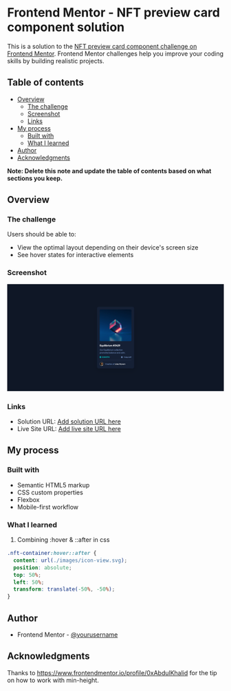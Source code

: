 # Frontend Mentor - NFT preview card component solution

This is a solution to the [NFT preview card component challenge on Frontend Mentor](https://www.frontendmentor.io/challenges/nft-preview-card-component-SbdUL_w0U). Frontend Mentor challenges help you improve your coding skills by building realistic projects.

## Table of contents

- [Overview](#overview)
  - [The challenge](#the-challenge)
  - [Screenshot](#screenshot)
  - [Links](#links)
- [My process](#my-process)
  - [Built with](#built-with)
  - [What I learned](#what-i-learned)
- [Author](#author)
- [Acknowledgments](#acknowledgments)

**Note: Delete this note and update the table of contents based on what sections you keep.**

## Overview

### The challenge

Users should be able to:

- View the optimal layout depending on their device's screen size
- See hover states for interactive elements

### Screenshot

![](./images/screenshot.png)

### Links

- Solution URL: [Add solution URL here](https://github.com/erminski/NFT-preview-card)
- Live Site URL: [Add live site URL here](https://erminski.github.io/NFT-preview-card/)

## My process

### Built with

- Semantic HTML5 markup
- CSS custom properties
- Flexbox
- Mobile-first workflow

### What I learned

1. Combining :hover & ::after in css

```css
.nft-container:hover::after {
  content: url(./images/icon-view.svg);
  position: absolute;
  top: 50%;
  left: 50%;
  transform: translate(-50%, -50%);
}
```

## Author

- Frontend Mentor - [@yourusername](https://www.frontendmentor.io/profile/erminski)

## Acknowledgments

Thanks to https://www.frontendmentor.io/profile/0xAbdulKhalid for the tip on how to work with min-height.

